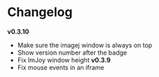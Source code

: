 # Changelog

**v0.3.10**
 - Make sure the imagej window is always on top
 - Show version number after the badge
 - Fix ImJoy window height
**v0.3.9**
 - Fix mouse events in an iframe